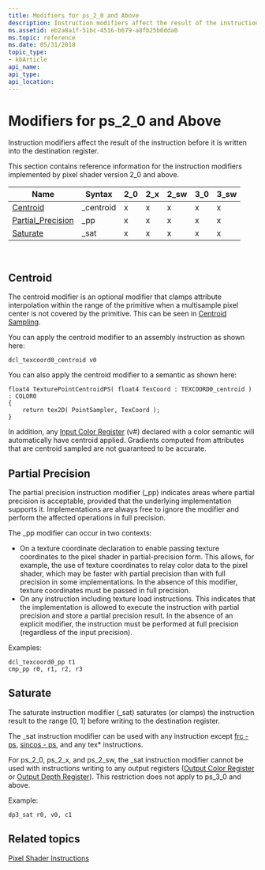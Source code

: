 ```yaml
---
title: Modifiers for ps_2_0 and Above
description: Instruction modifiers affect the result of the instruction before it is written into the destination register. Learn about modifiers for ps_2_0 and above.
ms.assetid: eb2a8a1f-51bc-4516-b679-a8fb25b0dda0
ms.topic: reference
ms.date: 05/31/2018
topic_type: 
- kbArticle
api_name: 
api_type: 
api_location: 
---
```


# Modifiers for ps\_2\_0 and Above

Instruction modifiers affect the result of the instruction before it is written into the destination register.

This section contains reference information for the instruction modifiers implemented by pixel shader version 2\_0 and above.



| Name                                     | Syntax     | 2\_0 | 2\_x | 2\_sw | 3\_0 | 3\_sw |
|------------------------------------------|------------|------|------|-------|------|-------|
| [Centroid](#centroid)                    | \_centroid | x    | x    | x     | x    | x     |
| [Partial\_Precision](#partial-precision) | \_pp       | x    | x    | x     | x    | x     |
| [Saturate](#saturate)                    | \_sat      | x    | x    | x     | x    | x     |



 

## Centroid

The centroid modifier is an optional modifier that clamps attribute interpolation within the range of the primitive when a multisample pixel center is not covered by the primitive. This can be seen in [Centroid Sampling](https://msdn.microsoft.com/library/ee415231(VS.85).aspx).

You can apply the centroid modifier to an assembly instruction as shown here:


```
dcl_texcoord0_centroid v0
```



You can also apply the centroid modifier to a semantic as shown here:


```
float4 TexturePointCentroidPS( float4 TexCoord : TEXCOORD0_centroid ) : COLOR0
{
    return tex2D( PointSampler, TexCoord );
}
```



In addition, any [Input Color Register](dx9-graphics-reference-asm-ps-registers-input-color.md) (v\#) declared with a color semantic will automatically have centroid applied. Gradients computed from attributes that are centroid sampled are not guaranteed to be accurate.

## Partial Precision

The partial precision instruction modifier (\_pp) indicates areas where partial precision is acceptable, provided that the underlying implementation supports it. Implementations are always free to ignore the modifier and perform the affected operations in full precision.

The \_pp modifier can occur in two contexts:

-   On a texture coordinate declaration to enable passing texture coordinates to the pixel shader in partial-precision form. This allows, for example, the use of texture coordinates to relay color data to the pixel shader, which may be faster with partial precision than with full precision in some implementations. In the absence of this modifier, texture coordinates must be passed in full precision.
-   On any instruction including texture load instructions. This indicates that the implementation is allowed to execute the instruction with partial precision and store a partial precision result. In the absence of an explicit modifier, the instruction must be performed at full precision (regardless of the input precision).

Examples:


```
dcl_texcoord0_pp t1
cmp_pp r0, r1, r2, r3
```



## Saturate

The saturate instruction modifier (\_sat) saturates (or clamps) the instruction result to the range \[0, 1\] before writing to the destination register.

The \_sat instruction modifier can be used with any instruction except [frc - ps](frc---ps.md), [sincos - ps](sincos---ps.md), and any tex\* instructions.

For ps\_2\_0, ps\_2\_x, and ps\_2\_sw, the \_sat instruction modifier cannot be used with instructions writing to any output registers ([Output Color Register](dx9-graphics-reference-asm-ps-registers-output-color.md) or [Output Depth Register](dx9-graphics-reference-asm-ps-registers-output-depth.md)). This restriction does not apply to ps\_3\_0 and above.

Example:


```
dp3_sat r0, v0, c1
```



## Related topics

<dl> <dt>

[Pixel Shader Instructions](dx9-graphics-reference-asm-ps-instructions.md)
</dt> </dl>

 

 




